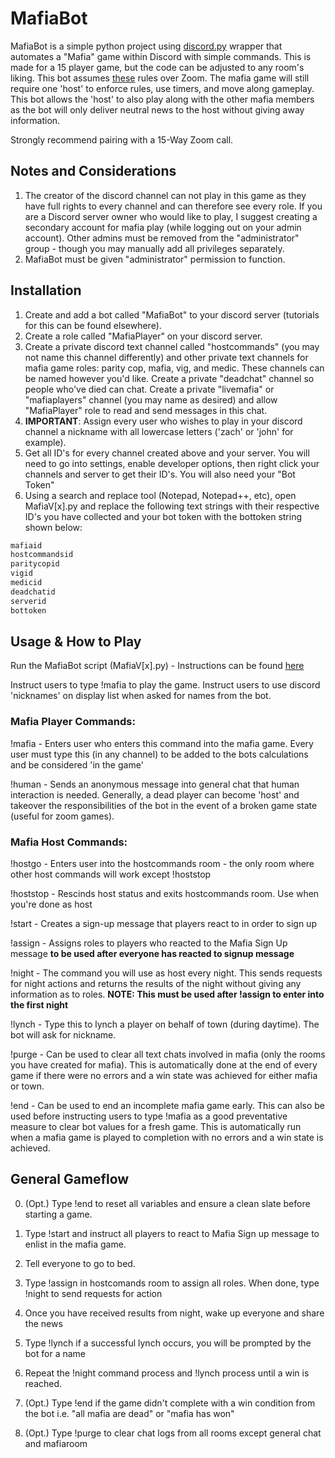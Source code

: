 # MafiaBot

MafiaBot is a simple python project using [discord.py](https://github.com/Rapptz/discord.py) wrapper that automates a "Mafia" game within Discord with simple commands. This is made for a 15 player game, but the code can be adjusted to any room's liking. This bot assumes [these](https://docs.google.com/document/d/1yG_dGVLW_MjwEmiXDeizOm_Bm2U310kb7wsSDbfzXlk/edit?usp=sharing) rules over Zoom. The mafia game will still require one 'host' to enforce rules, use timers, and move along gameplay. This bot allows the 'host' to also play along with the other mafia members as the bot will only deliver neutral news to the host without giving away information.

Strongly recommend pairing with a 15-Way Zoom call.

## Notes and Considerations

1. The creator of the discord channel can not play in this game as they have full rights to every channel and can therefore see every role. If you are a Discord server owner who would like to play, I suggest creating a secondary account for mafia play (while logging out on your admin account). Other admins must be removed from the "administrator" group - though you may manually add all privileges separately.
2. MafiaBot must be given "administrator" permission to function.

## Installation

1. Create and add a bot called "MafiaBot" to your discord server (tutorials for this can be found elsewhere).
2. Create a role called "MafiaPlayer" on your discord server.
3. Create a private discord text channel called "hostcommands" (you may not name this channel differently) and other private text channels for mafia game roles: parity cop, mafia, vig, and medic. These channels can be named however you'd like. Create a private "deadchat" channel so people who've died can chat. Create a private "livemafia" or "mafiaplayers" channel (you may name as desired) and allow "MafiaPlayer" role to read and send messages in this chat.
4. **IMPORTANT**: Assign every user who wishes to play in your discord channel a nickname with all lowercase letters ('zach' or 'john' for example).
5. Get all ID's for every channel created above and your server. You will need to go into settings, enable developer options, then right click your channels and server to get their ID's. You will also need your "Bot Token"
6. Using a search and replace tool (Notepad, Notepad++, etc), open MafiaV[x].py and replace the following text strings with their respective ID's you have collected and your bot token with the bottoken string shown below:
 
```bash
mafiaid
hostcommandsid
paritycopid
vigid
medicid
deadchatid
serverid
bottoken
```

## Usage & How to Play

Run the MafiaBot script (MafiaV[x].py) - Instructions can be found [here](https://www.pythoncentral.io/execute-python-script-file-shell/)

Instruct users to type !mafia to play the game. Instruct users to use discord 'nicknames' on display list when asked for names from the bot.

### Mafia Player Commands:

!mafia - Enters user who enters this command into the mafia game. Every user must type this (in any channel) to be added to the bots calculations and be considered 'in the game'

!human - Sends an anonymous message into general chat that human interaction is needed. Generally, a dead player can become 'host' and takeover the responsibilities of the bot in the event of a broken game state (useful for zoom games).

### Mafia Host Commands:

!hostgo - Enters user into the hostcommands room - the only room where other host commands will work except !hoststop

!hoststop - Rescinds host status and exits hostcommands room. Use when you're done as host

!start - Creates a sign-up message that players react to in order to sign up

!assign - Assigns roles to players who reacted to the Mafia Sign Up message **to be used after everyone has reacted to signup message**

!night - The command you will use as host every night. This sends requests for night actions and returns the results of the night without giving any information as to roles. **NOTE: This must be used after !assign to enter into the first night**

!lynch - Type this to lynch a player on behalf of town (during daytime). The bot will ask for nickname.

!purge - Can be used to clear all text chats involved in mafia (only the rooms you have created for mafia). This is automatically done at the end of every game if there were no errors and a win state was achieved for either mafia or town.

!end - Can be used to end an incomplete mafia game early. This can also be used before instructing users to type !mafia as a good preventative measure to clear bot values for a fresh game. This is automatically run when a mafia game is played to completion with no errors and a win state is achieved.

## General Gameflow

0. (Opt.) Type !end to reset all variables and ensure a clean slate before starting a game.
1. Type !start and instruct all players to react to Mafia Sign up message to enlist in the mafia game.
2. Tell everyone to go to bed.
2. Type !assign in hostcomands room to assign all roles. When done, type !night to send requests for action
3. Once you have received results from night, wake up everyone and share the news
4. Type !lynch if a successful lynch occurs, you will be prompted by the bot for a name
5. Repeat the !night command process and !lynch process until a win is reached.

6. (Opt.) Type !end if the game didn't complete with a win condition from the bot i.e. "all mafia are dead" or "mafia has won"
7. (Opt.) Type !purge to clear chat logs from all rooms except general chat and mafiaroom
